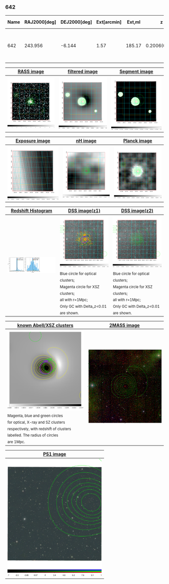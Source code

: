 <div STYLE="page-break-after: always;"></div>

### 642

|Name|RAJ2000[deg]|DEJ2000[deg] |Ext[arcmin]| Ext,ml | z | z_src| C|GC(XSZ,Delta_z<0.01)| GC(OPT,Delta_z<0.01)|GC| R_sig[arcmin] | R500[arcmin] | R500[Mpc]| CRsig[c/s] | CR500[c/s] |L500[1E44 erg/s]|F500[1E-12 erg/s/cm^2]| M500[1E14 Msun]|Tx[keV]|Cnt_sig|Beta|Rc[arcmin]|Comment|Alias|
|---|---|---|---|---|---|------|---|--------|---------|----------|---|---|---|---|---|---|---|---|---|---|---|---|---|---|
|642| 243.956| -6.144| 1.57| 185.17| 0.2006(0.006)| z1, z_xsz| B| MCXC, PSZ2, Tar, XB| A| A, MCXC, N, PSZ2, Tar, XB| 8.312| 8.081| 1.604| 0.784(0.056)| 0.781(0.055)| 16.367(0.295)| 14.146(0.255)| 14.32(0.12)| 11.80(0.06)| 300.9| 0.960(-0.052+0.030)| 4.008(-0.272+0.203)| -| k128|

|[RASS image](../image/642/642_img.pdf)|[filtered image](../image/642/642_fil.pdf)|[Segment image](../image/642/642_seg.pdf)|
|-------------------|--------------------|-------------------|
| <img src="../image/642/642_img.png" width="300">  | <img src="../image/642/642_fil.png" width="300">   | <img src="../image/642/642_seg.png" width="300">  |

|[Exposure image](../image/642/642_mex.pdf)| [nH image](../image/642/642_nh.pdf)| [Planck image](../image/642/642_p.pdf)|
|-------------------|--------------------|-------------------|
|<img src="../image/642/642_mex.png" width="300">   | <img src="../image/642/642_nh.png" width="300">    | <img src="../image/642/642_p.png" width="300"> |

|[Redshift Histogram](../image/642/642_zg.pdf) | [DSS image(z1)](../image/642/642_dss_z1.pdf)      |  [DSS image(z2)](../image/642/642_dss_z2.pdf)    |
|-------------------|--------------------|-------------------|
|<img src="../image/642/642_zg.png" width="300"> |<img src="../image/642/642_dss_z1.png" width="300"> <sub><br>Blue circle for optical clusters; <br>Magenta circle for XSZ clusters; <br>all with r=1Mpc; <br>Only GC with Delta_z<0.01 are shown. </sub>| <img src="../image/642/642_dss_z2.png" width="300"><sub><br>Blue circle for optical clusters; <br>Magenta circle for XSZ clusters; <br>all with r=1Mpc; <br>Only GC with Delta_z<0.01 are shown. </sub> |

|[known Abell/XSZ clusters](../image/642/642_gc.pdf) | [2MASS image](../image/642/642_2mass.pdf)      |
|-------------------|-------------------|
|<img src=../image/642/642_gc.png width="300"> <br><sub>Magenta, blue and green circles <br>for optical, X-ray and SZ clusters <br>respectively, with redshift of clusters <br>labelled. The radius of circles <br>are 1Mpc.</sub>|<img src="../image/642/642_2mass.png" width="300">  |

|[PS1 image](../image/642/642_ps1.pdf)            |
|-------------------|
| <img src="../image/642/642_ps1.pdf" width="300">  |
